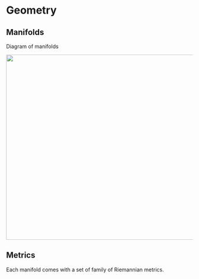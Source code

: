 # Geometry

## Manifolds

Diagram of manifolds

<img src="https://raw.githubusercontent.com/geomstats/geomstats/master/examples/imgs/geomstats_diagram.png" width=700 height=500>

## Metrics

Each manifold comes with a set of family of Riemannian metrics.
